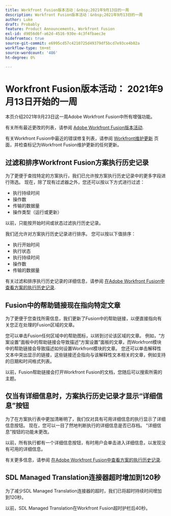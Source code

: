 ```yaml
---
title: Workfront Fusion版本活动：&nbsp;2021年9月13日的一周
description: Workfront Fusion版本活动：&nbsp;2021年9月13日的一周
author: Luke
draft: Probably
feature: Product Announcements, Workfront Fusion
exl-id: d9056d6f-a62d-4516-930e-4c3f4fbaec3e
hidefromtoc: true
source-git-commit: e6995cd57c4210725d49379df5bcd7e93ce4b02a
workflow-type: tm+mt
source-wordcount: '486'
ht-degree: 0%

---
```


# Workfront Fusion版本活动： 2021年9月13日开始的一周

本页介绍2021年9月23日这一周Adobe Workfront Fusion中所有增强功能。

有关所有最近更改的列表，请参阅 [Adobe Workfront Fusion版本活动](../../../product-announcements/product-releases/fusion-release-activity/fusion-release-activity.md).

有关Workfront Fusion中最近的错误修复列表，请参阅 [Workfront维护更新](https://experienceleague.adobe.com/docs/workfront-known-issues/releases/current-updates.html) 页面，并检查标记为Workfront Fusion维护更新的任何更新。

## 过滤和排序Workfront Fusion方案执行历史记录

为了更便于查找特定的方案执行，我们已允许按方案执行历史记录中的更多字段进行筛选。 现在，除了现有过滤器之外，您还可以按以下方式进行过滤：

* 执行持续时间
* 操作数
* 传输的数据量
* 操作类型（运行或更新）

以前，只能按开始时间或状态过滤执行历史记录。

我们还允许对方案执行历史记录进行排序。 您可以按以下值排序：

* 执行开始时间
* 执行状态
* 执行持续时间
* 操作数
* 传输的数据量

有关过滤和排序执行历史记录的详细信息，请参阅 [在Adobe Workfront Fusion中查看方案的执行历史记录](../../../workfront-fusion/scenarios/view-scenario-execution-history.md).

## Fusion中的帮助链接现在指向特定文章

为了更便于您查找所需信息，我们更新了Fusion中的帮助链接，以便直接指向有关您正在处理的Fusion区域的文章。

您可以单击Fusion任何区域中的帮助图标，以转到讨论该区域的文章。 例如，“方案设置”面板中的帮助链接会导致描述“方案设置”面板的文章，而Workfront模块中的帮助链接会导致描述如何设置Workfront模块的文章。 您还可以单击解释性文本中突出显示的链接，这些链接还会指向与该解释性文本相关的文章，例如支持的日期和时间格式列表。

以前，Fusion帮助链接会打开Workfront Fusion的文档，您随后可以搜索所需的主题。

## 仅当有详细信息时，方案执行历史记录才显示“详细信息”按钮

为了在方案执行表中更加清晰明了，我们仅对具有可用详细信息的执行显示了详细信息按钮。 现在，您可以一目了然地判断执行的详细信息是否已存档。 “详细信息”按钮的功能未更改。

以前，所有执行都有一个详细信息按钮，有时用户会单击进入详细信息，以发现没有可用的详细信息。

有关更多信息，请参阅 [在Adobe Workfront Fusion中查看方案的执行历史记录](../../../workfront-fusion/scenarios/view-scenario-execution-history.md).

## SDL Managed Translation连接器超时增加到120秒

为了减少SDL Managed Translation连接器的超时，我们已将超时持续时间增加到120秒。

以前，SDL Managed Translation在Workfront Fusion超时护栏后40秒。
